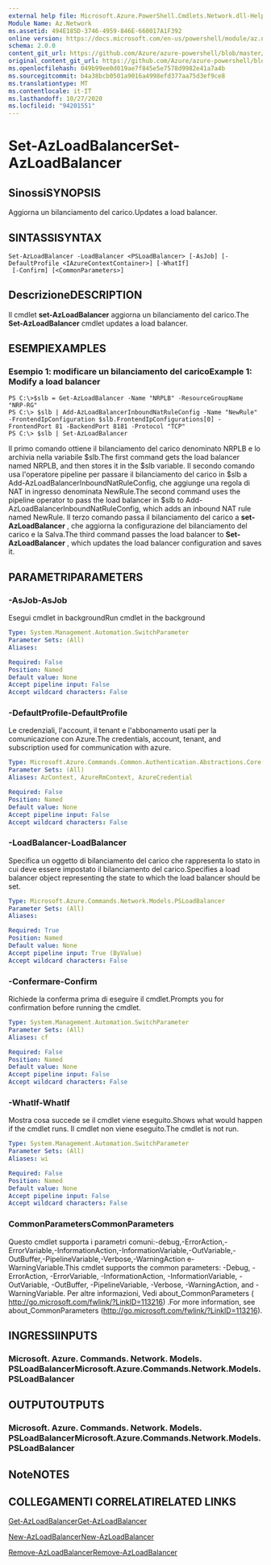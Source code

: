 ```yaml
---
external help file: Microsoft.Azure.PowerShell.Cmdlets.Network.dll-Help.xml
Module Name: Az.Network
ms.assetid: 494E185D-3746-4959-846E-660017A1F392
online version: https://docs.microsoft.com/en-us/powershell/module/az.network/set-azloadbalancer
schema: 2.0.0
content_git_url: https://github.com/Azure/azure-powershell/blob/master/src/Network/Network/help/Set-AzLoadBalancer.md
original_content_git_url: https://github.com/Azure/azure-powershell/blob/master/src/Network/Network/help/Set-AzLoadBalancer.md
ms.openlocfilehash: 049b99ee0d019ae7f845e5e7578d9982e41a7a4b
ms.sourcegitcommit: b4a38bcb0501a9016a4998efd377aa75d3ef9ce8
ms.translationtype: MT
ms.contentlocale: it-IT
ms.lasthandoff: 10/27/2020
ms.locfileid: "94201551"
---
```

# <span data-ttu-id="51eac-101">Set-AzLoadBalancer</span><span class="sxs-lookup"><span data-stu-id="51eac-101">Set-AzLoadBalancer</span></span>

## <span data-ttu-id="51eac-102">Sinossi</span><span class="sxs-lookup"><span data-stu-id="51eac-102">SYNOPSIS</span></span>
<span data-ttu-id="51eac-103">Aggiorna un bilanciamento del carico.</span><span class="sxs-lookup"><span data-stu-id="51eac-103">Updates a load balancer.</span></span>

## <span data-ttu-id="51eac-104">SINTASSI</span><span class="sxs-lookup"><span data-stu-id="51eac-104">SYNTAX</span></span>

```
Set-AzLoadBalancer -LoadBalancer <PSLoadBalancer> [-AsJob] [-DefaultProfile <IAzureContextContainer>] [-WhatIf]
 [-Confirm] [<CommonParameters>]
```

## <span data-ttu-id="51eac-105">Descrizione</span><span class="sxs-lookup"><span data-stu-id="51eac-105">DESCRIPTION</span></span>
<span data-ttu-id="51eac-106">Il cmdlet **set-AzLoadBalancer** aggiorna un bilanciamento del carico.</span><span class="sxs-lookup"><span data-stu-id="51eac-106">The **Set-AzLoadBalancer** cmdlet updates a load balancer.</span></span>

## <span data-ttu-id="51eac-107">ESEMPI</span><span class="sxs-lookup"><span data-stu-id="51eac-107">EXAMPLES</span></span>

### <span data-ttu-id="51eac-108">Esempio 1: modificare un bilanciamento del carico</span><span class="sxs-lookup"><span data-stu-id="51eac-108">Example 1: Modify a load balancer</span></span>
```
PS C:\>$slb = Get-AzLoadBalancer -Name "NRPLB" -ResourceGroupName "NRP-RG"
PS C:\> $slb | Add-AzLoadBalancerInboundNatRuleConfig -Name "NewRule" -FrontendIpConfiguration $slb.FrontendIpConfigurations[0] -FrontendPort 81 -BackendPort 8181 -Protocol "TCP"
PS C:\> $slb | Set-AzLoadBalancer
```

<span data-ttu-id="51eac-109">Il primo comando ottiene il bilanciamento del carico denominato NRPLB e lo archivia nella variabile $slb.</span><span class="sxs-lookup"><span data-stu-id="51eac-109">The first command gets the load balancer named NRPLB, and then stores it in the $slb variable.</span></span>
<span data-ttu-id="51eac-110">Il secondo comando usa l'operatore pipeline per passare il bilanciamento del carico in $slb a Add-AzLoadBalancerInboundNatRuleConfig, che aggiunge una regola di NAT in ingresso denominata NewRule.</span><span class="sxs-lookup"><span data-stu-id="51eac-110">The second command uses the pipeline operator to pass the load balancer in $slb to Add-AzLoadBalancerInboundNatRuleConfig, which adds an inbound NAT rule named NewRule.</span></span>
<span data-ttu-id="51eac-111">Il terzo comando passa il bilanciamento del carico a **set-AzLoadBalancer** , che aggiorna la configurazione del bilanciamento del carico e la Salva.</span><span class="sxs-lookup"><span data-stu-id="51eac-111">The third command passes the load balancer to **Set-AzLoadBalancer** , which updates the load balancer configuration and saves it.</span></span>

## <span data-ttu-id="51eac-112">PARAMETRI</span><span class="sxs-lookup"><span data-stu-id="51eac-112">PARAMETERS</span></span>

### <span data-ttu-id="51eac-113">-AsJob</span><span class="sxs-lookup"><span data-stu-id="51eac-113">-AsJob</span></span>
<span data-ttu-id="51eac-114">Esegui cmdlet in background</span><span class="sxs-lookup"><span data-stu-id="51eac-114">Run cmdlet in the background</span></span>

```yaml
Type: System.Management.Automation.SwitchParameter
Parameter Sets: (All)
Aliases:

Required: False
Position: Named
Default value: None
Accept pipeline input: False
Accept wildcard characters: False
```

### <span data-ttu-id="51eac-115">-DefaultProfile</span><span class="sxs-lookup"><span data-stu-id="51eac-115">-DefaultProfile</span></span>
<span data-ttu-id="51eac-116">Le credenziali, l'account, il tenant e l'abbonamento usati per la comunicazione con Azure.</span><span class="sxs-lookup"><span data-stu-id="51eac-116">The credentials, account, tenant, and subscription used for communication with azure.</span></span>

```yaml
Type: Microsoft.Azure.Commands.Common.Authentication.Abstractions.Core.IAzureContextContainer
Parameter Sets: (All)
Aliases: AzContext, AzureRmContext, AzureCredential

Required: False
Position: Named
Default value: None
Accept pipeline input: False
Accept wildcard characters: False
```

### <span data-ttu-id="51eac-117">-LoadBalancer</span><span class="sxs-lookup"><span data-stu-id="51eac-117">-LoadBalancer</span></span>
<span data-ttu-id="51eac-118">Specifica un oggetto di bilanciamento del carico che rappresenta lo stato in cui deve essere impostato il bilanciamento del carico.</span><span class="sxs-lookup"><span data-stu-id="51eac-118">Specifies a load balancer object representing the state to which the load balancer should be set.</span></span>

```yaml
Type: Microsoft.Azure.Commands.Network.Models.PSLoadBalancer
Parameter Sets: (All)
Aliases:

Required: True
Position: Named
Default value: None
Accept pipeline input: True (ByValue)
Accept wildcard characters: False
```

### <span data-ttu-id="51eac-119">-Confermare</span><span class="sxs-lookup"><span data-stu-id="51eac-119">-Confirm</span></span>
<span data-ttu-id="51eac-120">Richiede la conferma prima di eseguire il cmdlet.</span><span class="sxs-lookup"><span data-stu-id="51eac-120">Prompts you for confirmation before running the cmdlet.</span></span>

```yaml
Type: System.Management.Automation.SwitchParameter
Parameter Sets: (All)
Aliases: cf

Required: False
Position: Named
Default value: None
Accept pipeline input: False
Accept wildcard characters: False
```

### <span data-ttu-id="51eac-121">-WhatIf</span><span class="sxs-lookup"><span data-stu-id="51eac-121">-WhatIf</span></span>
<span data-ttu-id="51eac-122">Mostra cosa succede se il cmdlet viene eseguito.</span><span class="sxs-lookup"><span data-stu-id="51eac-122">Shows what would happen if the cmdlet runs.</span></span> <span data-ttu-id="51eac-123">Il cmdlet non viene eseguito.</span><span class="sxs-lookup"><span data-stu-id="51eac-123">The cmdlet is not run.</span></span>

```yaml
Type: System.Management.Automation.SwitchParameter
Parameter Sets: (All)
Aliases: wi

Required: False
Position: Named
Default value: None
Accept pipeline input: False
Accept wildcard characters: False
```

### <span data-ttu-id="51eac-124">CommonParameters</span><span class="sxs-lookup"><span data-stu-id="51eac-124">CommonParameters</span></span>
<span data-ttu-id="51eac-125">Questo cmdlet supporta i parametri comuni:-debug,-ErrorAction,-ErrorVariable,-InformationAction,-InformationVariable,-OutVariable,-OutBuffer,-PipelineVariable,-Verbose,-WarningAction e-WarningVariable.</span><span class="sxs-lookup"><span data-stu-id="51eac-125">This cmdlet supports the common parameters: -Debug, -ErrorAction, -ErrorVariable, -InformationAction, -InformationVariable, -OutVariable, -OutBuffer, -PipelineVariable, -Verbose, -WarningAction, and -WarningVariable.</span></span> <span data-ttu-id="51eac-126">Per altre informazioni, Vedi about_CommonParameters ( http://go.microsoft.com/fwlink/?LinkID=113216) .</span><span class="sxs-lookup"><span data-stu-id="51eac-126">For more information, see about_CommonParameters (http://go.microsoft.com/fwlink/?LinkID=113216).</span></span>

## <span data-ttu-id="51eac-127">INGRESSI</span><span class="sxs-lookup"><span data-stu-id="51eac-127">INPUTS</span></span>

### <span data-ttu-id="51eac-128">Microsoft. Azure. Commands. Network. Models. PSLoadBalancer</span><span class="sxs-lookup"><span data-stu-id="51eac-128">Microsoft.Azure.Commands.Network.Models.PSLoadBalancer</span></span>

## <span data-ttu-id="51eac-129">OUTPUT</span><span class="sxs-lookup"><span data-stu-id="51eac-129">OUTPUTS</span></span>

### <span data-ttu-id="51eac-130">Microsoft. Azure. Commands. Network. Models. PSLoadBalancer</span><span class="sxs-lookup"><span data-stu-id="51eac-130">Microsoft.Azure.Commands.Network.Models.PSLoadBalancer</span></span>

## <span data-ttu-id="51eac-131">Note</span><span class="sxs-lookup"><span data-stu-id="51eac-131">NOTES</span></span>

## <span data-ttu-id="51eac-132">COLLEGAMENTI CORRELATI</span><span class="sxs-lookup"><span data-stu-id="51eac-132">RELATED LINKS</span></span>

[<span data-ttu-id="51eac-133">Get-AzLoadBalancer</span><span class="sxs-lookup"><span data-stu-id="51eac-133">Get-AzLoadBalancer</span></span>](./Get-AzLoadBalancer.md)

[<span data-ttu-id="51eac-134">New-AzLoadBalancer</span><span class="sxs-lookup"><span data-stu-id="51eac-134">New-AzLoadBalancer</span></span>](./New-AzLoadBalancer.md)

[<span data-ttu-id="51eac-135">Remove-AzLoadBalancer</span><span class="sxs-lookup"><span data-stu-id="51eac-135">Remove-AzLoadBalancer</span></span>](./Remove-AzLoadBalancer.md)


